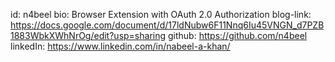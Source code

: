 id: n4beel
bio: Browser Extension with OAuth 2.0 Authorization
blog-link: https://docs.google.com/document/d/17ldNubw6F11Nnq6Iu45VNGN_d7PZB1883WbkXWhNrOg/edit?usp=sharing
github: https://github.com/n4beel
linkedIn: https://www.linkedin.com/in/nabeel-a-khan/

<!-- Twitter: https://twitter.com/iamABS2 -->

